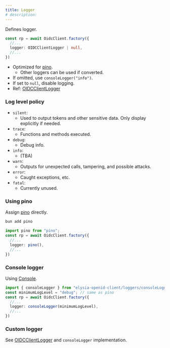 ```yaml
---
title: Logger
# description:
---
```


Defines logger.

```typescript
const rp = await OidcClient.factory({
  //...
  logger: OIDCClientLogger | null,
  //...
})
```

- Optimized for [pino](https://getpino.io/).
    - Other loggers can be used if converted.
- If omitted, use `consoleLogger("info")`.
- If set to `null`, disable logging.
- Ref: [OIDCClientLogger](https://macropygia.github.io/elysia-openid-client/interfaces/types.OIDCClientLogger.html)

### Log level policy

- `silent`:
    - Used to output tokens and other sensitive data. Only display explicitly if needed.
- `trace`:
    - Functions and methods executed.
- `debug`:
    - Debug info.
- `info`:
    - (TBA)
- `warn`:
    - Outputs for unexpected calls, tampering, and possible attacks.
- `error`:
    - Caught exceptions, etc.
- `fatal`:
    - Currently unused.

### Using pino

Assign [pino](https://getpino.io/) directly.

```bash
bun add pino
```

```typescript
import pino from "pino";
const rp = await OidcClient.factory({
  //...
  logger: pino(),
  //...
})
```

### Console logger

Using [Console](https://bun.sh/docs/api/console).

```typescript
import { consoleLogger } from "elysia-openid-client/loggers/consoleLogger";
const minimumLogLevel = "debug"; // same as pino
const rp = await OidcClient.factory({
  //...
  logger: consoleLogger(minimumLogLevel),
  //...
})
```

### Custom logger

See [OIDCClientLogger](https://macropygia.github.io/elysia-openid-client/interfaces/types.OIDCClientLogger.html) and `consoleLogger` implementation.
